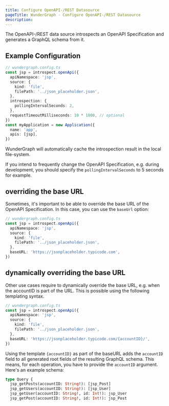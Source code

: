 ```yaml
---
title: Configure OpenAPI-/REST Datasource
pageTitle: WunderGraph - Configure OpenAPI-/REST Datasource
description:
---
```


The OpenAPI-/REST data source introspects an OpenAPI Specification and generates a GraphQL schema from it.

## Example Configuration

```typescript
// wundergraph.config.ts
const jsp = introspect.openApi({
  apiNamespace: 'jsp',
  source: {
    kind: 'file',
    filePath: '../json_placeholder.json',
  },
  introspection: {
    pollingIntervalSeconds: 2,
  },
  requestTimeoutMilliseconds: 10 * 1000, // optional
})
const myApplication = new Application({
  name: 'app',
  apis: [jsp],
})
```

WunderGraph will automatically cache the introspection result in the local file-system.

If you intend to frequently change the OpenAPI Specification,
e.g. during development,
you should specify the `pollingIntervalSeconds` to 5 seconds for example.

## overriding the base URL

Sometimes, it's important to be able to override the base URL of the OpenAPI Specification.
In this case, you can use the `baseUrl` option:

```typescript
// wundergraph.config.ts
const jsp = introspect.openApi({
  apiNamespace: 'jsp',
  source: {
    kind: 'file',
    filePath: '../json_placeholder.json',
  },
  baseURL: 'https://jsonplaceholder.typicode.com',
})
```

## dynamically overriding the base URL

Other use cases require to dynamically override the base URL,
e.g. when the accountID is part of the URL.
This is possible using the following templating syntax.

```typescript
// wundergraph.config.ts
const jsp = introspect.openApi({
  apiNamespace: 'jsp',
  source: {
    kind: 'file',
    filePath: '../json_placeholder.json',
  },
  baseURL: 'https://jsonplaceholder.typicode.com/{accountID}/',
})
```

Using the template `{accountID}` as part of the baseURL adds the `accountID` field to all generated root fields of the resulting GraphQL schema.
This means, for each operation, you have to provide the `accountID` argument.
Here's an example schema:

```graphql
type Query {
  jsp_getPosts(accountID: String!): [jsp_Post]
  jsp_getUsers(accountID: String!): [jsp_User]
  jsp_getUser(accountID: String!, id: Int!): jsp_User
  jsp_getPost(accountID: String!, id: Int!): jsp_Post
```
